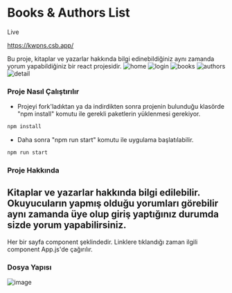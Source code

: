 # Books & Authors List

Live

https://kwpns.csb.app/

Bu proje, kitaplar ve yazarlar hakkında bilgi edinebildiğiniz aynı zamanda yorum yapabildiğiniz bir react projesidir.
![home](https://user-images.githubusercontent.com/83647142/130210022-cab89588-02bb-4b45-8cc8-3b133d7db837.png)
![login](https://user-images.githubusercontent.com/83647142/130210213-ea22aad8-c3ad-477a-b2d8-81d378632f08.png)
![books](https://user-images.githubusercontent.com/83647142/130210169-492be01c-2b53-4c50-9ff2-40e863694c3f.png)
![authors](https://user-images.githubusercontent.com/83647142/130210194-abca770a-58c6-46fe-9f7c-a325f6c982fc.png)
![detail](https://user-images.githubusercontent.com/83647142/130210161-b79169d2-f40b-4b7c-b7c2-51fc507cb56c.png)

### Proje Nasıl Çalıştırılır

- Projeyi fork'ladıktan ya da indirdikten sonra projenin bulunduğu klasörde "npm install" komutu ile gerekli paketlerin yüklenmesi gerekiyor.
```bash
npm install
```
- Daha sonra "npm run start" komutu ile uygulama başlatılabilir.
```bash
npm run start
```
### Proje Hakkında
Kitaplar ve yazarlar hakkında bilgi edilebilir. Okuyucuların yapmış olduğu yorumları görebilir aynı zamanda üye olup giriş yaptığınız durumda sizde yorum yapabilirsiniz.
-
Her bir sayfa component şeklindedir. Linklere tıklandığı zaman ilgili component App.js'de çağırılır. 

### Dosya Yapısı
![image](https://user-images.githubusercontent.com/83647142/130316332-c14c5a92-ec7a-4c84-af20-3a35f2288f0b.png)

